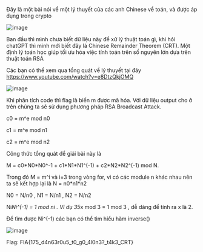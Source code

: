 Đây là một bài nói về một lý thuyết của các anh Chinese về toán, và được áp dụng trong crypto

![image](https://github.com/user-attachments/assets/c36d6e1c-b716-4930-ab00-4c5f33a49ccc)

Ban đầu thì mình chưa biết dữ liệu này để xử lý thuật toán gì, khi hỏi chatGPT thì mình mới biết đây là Chinese Remainder Theorem (CRT). Một định lý toán học giúp tối ưu hóa việc tính toán trên số nguyên lớn dựa trên thuật toán RSA

Các bạn có thể xem qua tổng quát về lý thuyết tại đây https://www.youtube.com/watch?v=e8DtzQkjOMQ

![image](https://github.com/user-attachments/assets/4f29d7f5-72e9-484b-ae7d-5eaac7e8b9b5)

Khi phân tích code thì flag là biến m được mã hóa. Với dữ liệu output cho ở trên chúng ta sẽ sử dụng phương pháp RSA Broadcast Attack.


c0 = m^e mod n0

c1 = m^e mod n1

c2 = m^e mod n2

Công thức tổng quát để giải bài này là

M = c0\*N0\*N0^-1 + c1\*N1\*N1^(-1) + c2\*N2\*N2^(-1) mod N. 

Trong đó M = m^i và i=3 trong vòng for, vì có các module n khác nhau nên ta sẽ kết hợp lại là N = n0\*n1\*n2

N0 = N/n0 , N1 = N/n1 , N2 = N/n2

Ni*Ni^(-1) = 1 mod ni . Ví dụ 35*x mod 3 = 1 mod 3 , dễ dàng để tính ra x là 2.

Để tìm được Ni^(-1) các bạn có thể tìm hiểu hàm inverse()

![image](https://github.com/user-attachments/assets/cdc9ef00-9286-4e09-a8e9-5700ccb72aa3)

Flag: FIA{175_d4n63r0u5_t0_g0_4l0n3?_t4k3_CRT}

